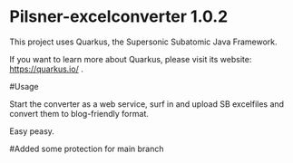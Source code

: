 # Pilsner-excelconverter 1.0.2

This project uses Quarkus, the Supersonic Subatomic Java Framework.

If you want to learn more about Quarkus, please visit its website: https://quarkus.io/ .

#Usage

Start the converter as a web service, surf in and upload SB excelfiles
and convert them to blog-friendly format.

Easy peasy.

#Added some protection for main branch
